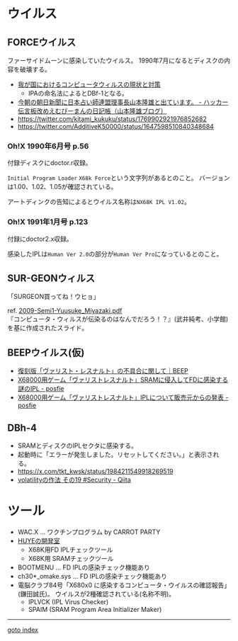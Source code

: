 # ウイルス

## FORCEウイルス
ファーサイドムーンに感染していたウイルス。
1990年7月になるとディスクの内容を破壊する。

* [我が国におけるコンピュータウィルスの現状と対策](https://ipsj.ixsq.nii.ac.jp/ej/?action=pages_view_main&active_action=repository_view_main_item_detail&item_id=4468&item_no=1&page_id=13&block_id=8)
  * IPAの命名法によるとDBf-1となる。  
* [今朝の朝日新聞に日本占い師連盟理事長山本隆雄と出ています。 - ハッカー伝言板改めえむびーまんの日記帳（山本隆雄ブログ）](https://blog.goo.ne.jp/nichikon1/e/c551134dcc5577b3935906d556c28786)
* https://twitter.com/kitami_kukuku/status/1769902921976852682
* https://twitter.com/AdditiveK50000/status/1647598510840348684

### Oh!X 1990年6月号 p.56
付録ディスクにdoctor.r収録。

`Initial Program Loader` `X68k Force`という文字列があるとのこと。
バージョンは1.00、1.02、1.05が確認されている。

アートディンクの告知によるとウイルス名称は`NX68K IPL V1.02`。

### Oh!X 1991年1月号 p.123
付録にdoctor2.x収録。

感染したIPLは`Human Ver 2.0`の部分が`Human Ver Pro`になっているとのこと。

## SUR-GEONウィルス
「SURGEON買ってね！ウヒョ」

ref. [2009-Semi1-Yuusuke_Miyazaki.pdf](http://www.wata-lab.meijo-u.ac.jp/file/seminar/2009/2009-Semi1-Yuusuke_Miyazaki.pdf)  
『コンピュータ・ウィルスが伝染るのはなんでだろう！？』(武井純考、小学館)を基に作成されたスライド。

## BEEPウイルス(仮)
* [復刻版「ヴァリスト・レスナルト」の不具合に関して｜BEEP](https://www.beep-shop.com/blog/19808/)
* [X68000用ゲーム「ヴァリストレスナルト」SRAMに侵入してFDに感染する謎のIPL - posfie](https://posfie.com/@rentan_org/p/6c6XvOO)
* [X68000用ゲーム「ヴァリストレスナルト」IPLについて販売元からの発表 - posfie](https://posfie.com/@rentan_org/p/FRcVmkk)

## DBh-4
* SRAMとディスクのIPLセクタに感染する。
* 起動時に「エラーが発生しました。リセットしてください。」と表示される。
* https://x.com/tkt_kwsk/status/1984211549918269519
* [volatilityの作法 その19 #Security - Qiita](https://qiita.com/ohisama@github/items/aaca71cf982b2b68f4a7)


# ツール
* WAC.X ... ワクチンプログラム by CARROT PARTY
* [HUYEの開発室](http://park7.wakwak.com/~huye/x68000_tool.html)
  * X68K用FD IPLチェックツール
  * X68K用 SRAMチェックツール
* BOOTMENU ... FD IPLの感染チェック機能あり
* ch30*_omake.sys ... FD IPLの感染チェック機能あり
* 電脳クラブ84号「X680x0 に感染するコンピュータ・ウイルスの確認報告」(鎌田誠氏)。
  ウイルスが2種確認されている(名称不明)。
  * IPLVCK (IPL Virus Checker)
  * SPAIM (SRAM Program Area Initializer Maker)


----
[goto index](README.md)
